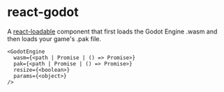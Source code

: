 # react-godot
A [react-loadable](https://github.com/jamiebuilds/react-loadable) component that first loads the Godot Engine .wasm and then loads your game's .pak file.

```
<GodotEngine
  wasm={<path | Promise | () => Promise>}
  pak={<path | Promise | () => Promise>}
  resize={<boolean>}
  params={<object>}
/>
```
